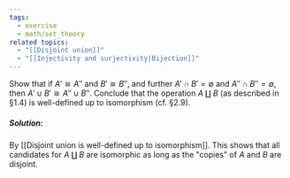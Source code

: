 ```yaml
---
tags:
  - exercise
  - math/set_theory
related topics:
  - "[[Disjoint union]]"
  - "[[Injectivity and surjectivity|Bijection]]"
---
```

Show that if $A' \cong A''$ and $B' \cong B''$, and further $A'\cap B' = \emptyset$ and $A''\cap B'' = \emptyset$, then $A' \cup B' \cong A'' \cup B''$. Conclude that the operation $A \amalg B$ (as described in §1.4) is well-defined up to isomorphism (cf. §2.9).
##### Solution:
By [[Disjoint union is well-defined up to isomorphism]]. This shows that all candidates for $A \amalg B$ are isomorphic as long as the "copies" of $A$ and $B$ are disjoint.